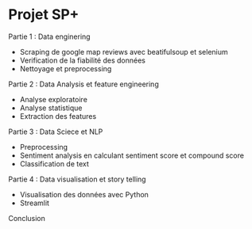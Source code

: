 # Projet SP+
Partie 1 : Data enginering 
  - Scraping de google map  reviews avec beatifulsoup et selenium
  - Verification de la fiabilité des données 
  - Nettoyage et preprocessing 


Partie 2 : Data Analysis et feature engineering 
  - Analyse exploratoire 
  - Analyse statistique 
  - Extraction des features


Partie 3 : Data Sciece et NLP 
  - Preprocessing 
  - Sentiment analysis en calculant sentiment score et compound score
  - Classification de text 


Partie 4 : Data visualisation et story telling 
   - Visualisation des données avec Python
   - Streamlit 

Conclusion 
